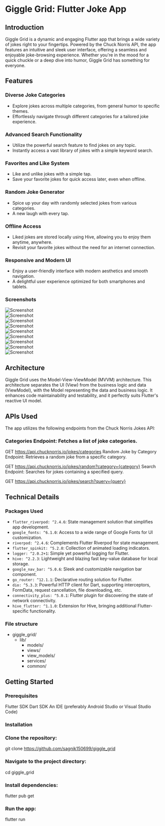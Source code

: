 # Giggle Grid: Flutter Joke App

## Introduction
Giggle Grid is a dynamic and engaging Flutter app that brings a wide variety of jokes right to your fingertips. Powered by the Chuck Norris API, the app features an intuitive and sleek user interface, offering a seamless and enjoyable joke-browsing experience. Whether you're in the mood for a quick chuckle or a deep dive into humor, Giggle Grid has something for everyone.

## Features

### Diverse Joke Categories
- Explore jokes across multiple categories, from general humor to specific themes.
- Effortlessly navigate through different categories for a tailored joke experience.

### Advanced Search Functionality
- Utilize the powerful search feature to find jokes on any topic.
- Instantly access a vast library of jokes with a simple keyword search.

### Favorites and Like System
- Like and unlike jokes with a simple tap.
- Save your favorite jokes for quick access later, even when offline.

### Random Joke Generator
- Spice up your day with randomly selected jokes from various categories.
- A new laugh with every tap.

### Offline Access
- Liked jokes are stored locally using Hive, allowing you to enjoy them anytime, anywhere.
- Revisit your favorite jokes without the need for an internet connection.

### Responsive and Modern UI
- Enjoy a user-friendly interface with modern aesthetics and smooth navigation.
- A delightful user experience optimized for both smartphones and tablets.

### Screenshots

<img src="screenshots/Screenshot_1700410934.png" alt="Screenshot" style="min-width: 300px;">
<img src="screenshots/Screenshot_1700410951.png" alt="Screenshot" style="min-width: 300px;">
<img src="screenshots/Screenshot_1700410972.png" alt="Screenshot" style="min-width: 300px;">
<img src="screenshots/Screenshot_1700410985.png" alt="Screenshot" style="min-width: 300px;">
<img src="screenshots/Screenshot_1700411021.png" alt="Screenshot" style="min-width: 300px;">
<img src="screenshots/Screenshot_1700411025.png" alt="Screenshot" style="min-width: 300px;">
<img src="screenshots/Screenshot_1700411037.png" alt="Screenshot" style="min-width: 300px;">
<img src="screenshots/Screenshot_1700411066.png" alt="Screenshot" style="min-width: 300px;">
<img src="screenshots/Screenshot_1700411076.png" alt="Screenshot" style="min-width: 300px;">


## Architecture
Giggle Grid uses the Model-View-ViewModel (MVVM) architecture. This architecture separates the UI (View) from the business logic and data (ViewModel), with the Model representing the data and business logic. It enhances code maintainability and testability, and it perfectly suits Flutter's reactive UI model.

## APIs Used
The app utilizes the following endpoints from the Chuck Norris Jokes API:

### Categories Endpoint: Fetches a list of joke categories.

GET https://api.chucknorris.io/jokes/categories
Random Joke by Category Endpoint: Retrieves a random joke from a specific category.

GET https://api.chucknorris.io/jokes/random?category={category}
Search Endpoint: Searches for jokes containing a specified query.

GET https://api.chucknorris.io/jokes/search?query={query}

## Technical Details

### Packages Used

- `flutter_riverpod: ^2.4.6`: State management solution that simplifies app development.
- `google_fonts: ^6.1.0`: Access to a wide range of Google Fonts for UI customization.
- `riverpod: ^2.4.6`: Complements Flutter Riverpod for state management.
- `flutter_spinkit: ^5.2.0`: Collection of animated loading indicators.
- `logger: ^2.0.2+1`: Simple yet powerful logging for Flutter.
- `hive: ^2.2.3`: Lightweight and blazing fast key-value database for local storage.
- `google_nav_bar: ^5.0.6`: Sleek and customizable navigation bar component.
- `go_router: ^12.1.1`: Declarative routing solution for Flutter.
- `dio: ^5.3.3`: Powerful HTTP client for Dart, supporting interceptors, FormData, request cancellation, file downloading, etc.
- `connectivity_plus: ^5.0.1`: Flutter plugin for discovering the state of network connectivity.
- `hive_flutter: ^1.1.0`: Extension for Hive, bringing additional Flutter-specific functionality.

### File structure

- giggle_grid/
    - lib/
        - models/
        - views/
        - view_models/
        - services/
        - common/
      

## Getting Started

### Prerequisites

Flutter SDK
Dart SDK
An IDE (preferably Android Studio or Visual Studio Code)
### Installation

### Clone the repository:
git clone https://github.com/sagnik150699/giggle_grid

### Navigate to the project directory:
cd giggle_grid

### Install dependencies:
flutter pub get

### Run the app:
flutter run

